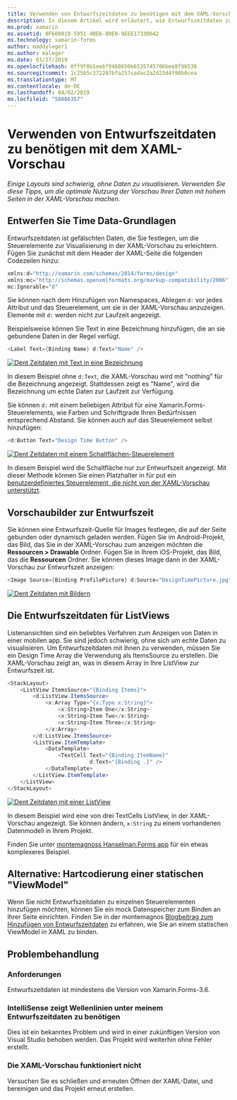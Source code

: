 ```yaml
---
title: Verwenden von Entwurfszeitdaten zu benötigen mit dem XAML-Vorschau
description: In diesem Artikel wird erläutert, wie Entwurfszeitdaten zu verwenden, um Daten mit hohem Layouts in der XAML-Vorschau anzuzeigen, ohne die app ausgeführt wird.
ms.prod: xamarin
ms.assetid: 0F608019-5951-4BE6-80E0-9EEE1733D642
ms.technology: xamarin-forms
author: maddyleger1
ms.author: maleger
ms.date: 03/27/2019
ms.openlocfilehash: 0ff9f8b5ee6f9468650b6535745706bee8f96536
ms.sourcegitcommit: 1c2565c372207bfa257cadac2a2d23d4f90b0cea
ms.translationtype: MT
ms.contentlocale: de-DE
ms.lasthandoff: 04/02/2019
ms.locfileid: "58866357"
---
```

# <a name="use-design-time-data-with-the-xaml-previewer"></a>Verwenden von Entwurfszeitdaten zu benötigen mit dem XAML-Vorschau

_Einige Layouts sind schwierig, ohne Daten zu visualisieren. Verwenden Sie diese Tipps, um die optimale Nutzung der Vorschau Ihrer Daten mit hohem Seiten in der XAML-Vorschau machen._

## <a name="design-time-data-basics"></a>Entwerfen Sie Time Data-Grundlagen

Entwurfszeitdaten ist gefälschten Daten, die Sie festlegen, um die Steuerelemente zur Visualisierung in der XAML-Vorschau zu erleichtern. Fügen Sie zunächst mit dem Header der XAML-Seite die folgenden Codezeilen hinzu:

```csharp
xmlns:d="http://xamarin.com/schemas/2014/forms/design"
xmlns:mc="http://schemas.openxmlformats.org/markup-compatibility/2006"
mc:Ignorable="d"
```

Sie können nach dem Hinzufügen von Namespaces, Ablegen `d:` vor jedes Attribut und das Steuerelement, um sie in der XAML-Vorschau anzuzeigen. Elemente mit `d:` werden nicht zur Laufzeit angezeigt.

Beispielsweise können Sie Text in eine Bezeichnung hinzufügen, die an sie gebundene Daten in der Regel verfügt.

```csharp
<Label Text={Binding Name} d:Text="Name" />
```

[![Dent Zeitdaten mit Text in eine Bezeichnung](xaml-previewer-images/designtimedata-label-sm.png "Design time Daten mit eine Bezeichnung")](xaml-previewer-images/designtimedata-label-lg.png#lightbox)

 In diesem Beispiel ohne `d:Text`, die XAML-Vorschau wird mit "nothing" für die Bezeichnung angezeigt. Stattdessen zeigt es "Name", wird die Bezeichnung um echte Daten zur Laufzeit zur Verfügung.

Sie können `d:` mit einem beliebigen Attribut für eine Xamarin.Forms-Steuerelements, wie Farben und Schriftgrade Ihren Bedürfnissen entsprechend Abstand. Sie können auch auf das Steuerelement selbst hinzufügen:

```csharp
<d:Button Text="Design Time Button" />
```

[![Dent Zeitdaten mit einem Schaltflächen-Steuerelement](xaml-previewer-images/designtimedata-controls-sm.png "Entwerfen von Uhrzeitdaten mit einem Schaltflächen-Steuerelement")](xaml-previewer-images/designtimedata-controls-lg.png#lightbox)

In diesem Beispiel wird die Schaltfläche nur zur Entwurfszeit angezeigt. Mit dieser Methode können Sie einen Platzhalter in für put ein [benutzerdefiniertes Steuerelement, die nicht von der XAML-Vorschau unterstützt](render-custom-controls.md).

## <a name="preview-images-at-design-time"></a>Vorschaubilder zur Entwurfszeit

Sie können eine Entwurfszeit-Quelle für Images festlegen, die auf der Seite gebunden oder dynamisch geladen werden. Fügen Sie im Android-Projekt, das Bild, das Sie in der XAML-Vorschau zum anzeigen möchten die **Ressourcen > Drawable** Ordner. Fügen Sie in Ihrem iOS-Projekt, das Bild, das die **Ressourcen** Ordner. Sie können dieses Image dann in der XAML-Vorschau zur Entwurfszeit anzeigen:

```csharp
<Image Source={Binding ProfilePicture} d:Source="DesignTimePicture.jpg" />
```
[![Dent Zeitdaten mit Bildern](xaml-previewer-images/designtimedata-image-sm.png "Zeitdaten mit Iamges entwerfen")](xaml-previewer-images/designtimedata-image-lg.png#lightbox)

## <a name="design-time-data-for-listviews"></a>Die Entwurfszeitdaten für ListViews

Listenansichten sind ein beliebtes Verfahren zum Anzeigen von Daten in einer mobilen app. Sie sind jedoch schwierig, ohne sich um echte Daten zu visualisieren. Um Entwurfszeitdaten mit ihnen zu verwenden, müssen Sie ein Design Time Array die Verwendung als ItemsSource zu erstellen. Die XAML-Vorschau zeigt an, was in diesem Array in Ihre ListView zur Entwurfszeit ist.

```csharp
<StackLayout>
    <ListView ItemsSource="{Binding Items}">
        <d:ListView.ItemsSource>
            <x:Array Type="{x:Type x:String}">
                <x:String>Item One</x:String>
                <x:String>Item Two</x:String>
                <x:String>Item Three</x:String>
            </x:Array>
        </d:ListView.ItemsSource>
        <ListView.ItemTemplate>
            <DataTemplate>
                <TextCell Text="{Binding ItemName}"
                          d:Text="{Binding .}" />
            </DataTemplate>
        </ListView.ItemTemplate>
    </ListView>
</StackLayout>
```

[![Dent Zeitdaten mit einer ListView](xaml-previewer-images/designtimedata-itemssource-sm.png "entwerfen Zeitdaten mit einer ListView")](xaml-previewer-images/designtimedata-itemssource-lg.png#lightbox)

In diesem Beispiel wird eine von drei TextCells ListView, in der XAML-Vorschau angezeigt. Sie können ändern, `x:String` zu einem vorhandenen Datenmodell in Ihrem Projekt.

Finden Sie unter [montemagnoss Hanselman.Forms app](https://github.com/jamesmontemagno/Hanselman.Forms/blob/vnext/src/Hanselman/Views/Podcasts/PodcastDetailsPage.xaml#L36-L57) für ein etwas komplexeres Beispiel.


## <a name="alternative-hardcode-a-static-viewmodel"></a>Alternative: Hartcodierung einer statischen "ViewModel"

Wenn Sie nicht Entwurfszeitdaten zu einzelnen Steuerelementen hinzufügen möchten, können Sie ein mock Datenspeicher zum Binden an Ihrer Seite einrichten. Finden Sie in der montemagnos [Blogbeitrag zum Hinzufügen von Entwurfszeitdaten](http://motzcod.es/post/143702671962/xamarinforms-xaml-previewer-design-time-data) zu erfahren, wie Sie an einem statischen ViewModel in XAML zu binden.

## <a name="troubleshooting"></a>Problembehandlung

### <a name="requirements"></a>Anforderungen

Entwurfszeitdaten ist mindestens die Version von Xamarin.Forms-3.6.

### <a name="intellisense-shows-squiggly-lines-under-my-design-time-data"></a>IntelliSense zeigt Wellenlinien unter meinem Entwurfszeitdaten zu benötigen

Dies ist ein bekanntes Problem und wird in einer zukünftigen Version von Visual Studio behoben werden. Das Projekt wird weiterhin ohne Fehler erstellt.

### <a name="the-xaml-previewer-stopped-working"></a>Die XAML-Vorschau funktioniert nicht

Versuchen Sie es schließen und erneuten Öffnen der XAML-Datei, und bereinigen und das Projekt erneut erstellen.
